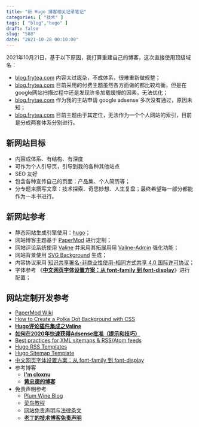 ```yaml
---
title: "新 Hugo 博客相关记录笔记"
categories: [ "技术" ]
tags: [ "blog","hugo" ]
draft: false
slug: "588"
date: "2021-10-28 00:10:00"
---
```


2021年10月21日，基于以下原因，我打算重建自己的博客，这次直接使用顶级域名：

- [blog.frytea.com](http://blog.frytea.com) 内容太过庞杂，不成体系，很难重新做规整；
- [blog.frytea.com](http://blog.frytea.com) 目前采用的付费主题虽然各方面做的都比较均衡，但是在google网站扫描过程中还是发现许多加载缓慢的因素，无法优化；
- [blog.frytae.com](http://blog.frytae.com) 作为我的主站申请 google adsense 多次没有通过，原因未知；
- [blog.frytea.com](http://blog.frytea.com) 目前主题由于其定位，无法作为一个个人网站的索引，目前是分成两套体系分别进行。

## 新网站目标

- 内容成体系、有结构、有深度
- 可作为个人引导页，引导到我的各种其他站点
- SEO 友好
- 包含各种宣传自己的页面：产品集、个人简历等；
- 分专题来撰写文章：技术探索、奇思妙想、人生复盘；最终希望每一部分都能作为一本书进行。

## 新网站参考

- 静态网站生成引擎使用：[hugo](https://gohugo.io)；
- 网站博客主题基于 [PaperMod](https://github.com/adityatelange/hugo-PaperMod/) 进行定制；
- 网站评论系统使用 [Valine](https://valine.js.org/) 并采用其拓展用用 [Valine-Admin](https://github.com/zhaojun1998/Valine-Admin) 强化功能；
- 网站背景使用 [SVG Background](https://www.svgbackgrounds.com) 生成；
- 内容协议采用 [知识共享署名-非商业性使用-相同方式共享 4.0 国际许可协议](http://creativecommons.org/licenses/by-nc-sa/4.0/)；
- 字体参考 《**[中文网页字体设置方案：从 font-family 到 font-display](https://ridiqulous.com/chinese-webfont-guide/)**》进行配置；

## 网站定制开发参考

- [PaperMod Wiki](https://github.com/adityatelange/hugo-PaperMod/wiki)
- [How to Create a Polka Dot Background with CSS](https://dev.to/clairecodes/how-to-create-a-polka-dot-background-with-css-23m0)
- **[Hugo评论插件集成之Valine](https://huangzhongde.cn/post/2020-02-20-hugo-comments-plugin-valine/)**
- **[如何在2020年快速获得Adsense批准（提示和技巧）](https://www.affde.com/zh-CN/how-to-get-adsense-approval.html)**
- [Best practices for XML sitemaps & RSS/Atom feeds](https://developers.google.com/search/blog/2014/10/best-practices-for-xml-sitemaps-rssatom)
- [Hugo RSS Templates](https://gohugo.io/templates/rss/)
- [Hugo Sitemap Template](https://gohugo.io/templates/sitemap-template/)
- [中文网页字体设置方案：从 font-family 到 font-display](https://ridiqulous.com/chinese-webfont-guide/)
- 参考博客
    - **[I'm cloxnu](https://creative.clox.nu)**
    - **[黄忠德的博客](https://huangzhongde.cn)**
- 免责声明参考
    - [Plum Wine Blog](https://plumwine.me/terms/)
    - [菜鸟教程](https://www.runoob.com/disclaimer)
    - [网站免责声明与法律条文](https://ldqk.xyz/disclaimer)
    - **[老丁的技术博客免责声明](http://www.oldding.net/mianzeshengming)**